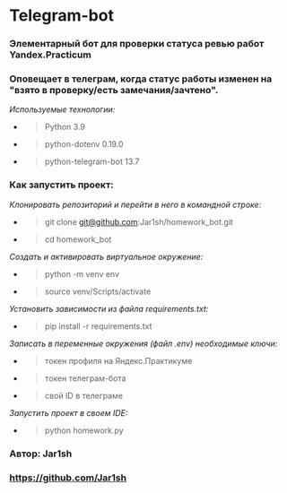 # Telegram-bot
### Элементарный бот для проверки статуса ревью работ Yandex.Practicum
### Оповещает в телеграм, когда статус работы изменен на "взято в проверку/есть замечания/зачтено".

*Используемые технологии:*
- > Python 3.9
- > python-dotenv 0.19.0
- > python-telegram-bot 13.7



### **Как запустить проект:**

*Клонировать репозиторий и перейти в него в командной строке:*
- > git clone git@github.com:Jar1sh/homework_bot.git
- > cd homework_bot


*Cоздать и активировать виртуальное окружение:*
- > python -m venv env
- > source venv/Scripts/activate


*Установить зависимости из файла requirements.txt:*
- > pip install -r requirements.txt


*Записать в переменные окружения (файл .env) необходимые ключи:*
- > токен профиля на Яндекс.Практикуме
- > токен телеграм-бота
- > свой ID в телеграме


*Запустить проект в своем IDE:*
- > python homework.py



### Автор: Jar1sh 
### https://github.com/Jar1sh
